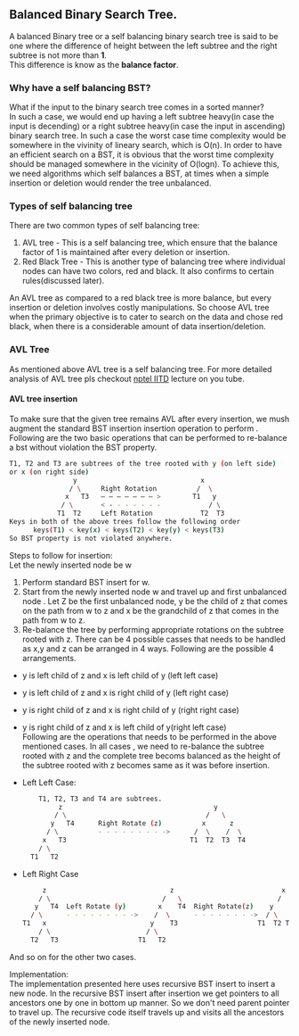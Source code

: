 ## Balanced Binary Search Tree.

A balanced Binary tree or a self balancing binary search tree is said to be one where the difference of height between the left subtree and the right subtree is not more than **1**.  
This difference is know as the **balance factor**.

### Why have a self balancing BST?

What if the input to the binary search tree comes in a sorted manner?  
In such a case, we would end up having a left subtree heavy(in case the input is decending) or a right subtree heavy(in case the input in ascending) binary search tree. In such a case the worst case time complexity would be somewhere in the vivinity of lineary search, which is O(n). In order to have an efficient search on a BST, it is obvious that the worst time complexity should be managed somewhere in the vicinity of O(logn). To achieve this, we need algorithms which self balances a BST, at times when a simple insertion or deletion would render the tree unbalanced.

### Types of self balancing tree

There are two common types of self balancing tree:  
1. AVL tree - This is a self balancing tree, which ensure that the balance factor of 1 is maintained after every deletion or insertion.  
2. Red Black Tree - This is another type of balancing tree where individual nodes can have two colors, red and black. It also confirms to certain rules(discussed later).  

An AVL tree as compared to a red black tree is more balance, but every insertion or deletion involves costly manipulations. So choose AVL tree when the primary objective is to cater to search on the data and chose red black, when there is a considerable amount of data insertion/deletion.  

### AVL Tree

As mentioned above AVL tree is a self balancing tree. For more detailed analysis of AVL tree pls checkout [nptel IITD](https://www.youtube.com/watch?v=TbvhGcf6UJU) lecture on you tube.  

#### AVL tree insertion

To make sure that the given tree remains AVL after every insertion, we mush augment the standard BST insertion insertion operation to perform .  
Following are the two basic operations that can be performed to re-balance a bst without violation the BST property.  
```sh
T1, T2 and T3 are subtrees of the tree rooted with y (on left side) 
or x (on right side)           
                y                               x
               / \     Right Rotation          /  \
              x   T3   – – – – – – – >        T1   y 
             / \       < - - - - - - -            / \
            T1  T2     Left Rotation            T2  T3
Keys in both of the above trees follow the following order 
      keys(T1) < key(x) < keys(T2) < key(y) < keys(T3)
So BST property is not violated anywhere.

```

Steps to follow for insertion:  
Let the newly inserted node be w  
1. Perform standard BST insert for w.  
2. Start from the newly inserted node w and travel up and first unbalanced node . Let Z be the first unbalanced node, y be the child of z that comes on the path from w to z and x be the grandchild of z that comes in the path from w to z.  
3. Re-balance the tree by performing appropriate rotations on the subtree rooted with z. There can be 4 possible casses that needs to be handled as x,y and z can be arranged in 4 ways. Following are the possible 4 arrangements.   
- y is left child of z and x is left child of y (left left case)  
- y is left child of z and x is right child of y (left right case)  
- y is right child of z and x is right child of y (right right case)  
- y is right child of z and x is left child of y(right left case)  
Following are the operations that needs to be performed in the above mentioned cases. In all cases , we need to re-balance the subtree rooted with z and the complete tree becoms balanced as the height of the subtree rooted with z becomes same as it was before insertion.   

- Left Left Case:  
 	```sh
 		T1, T2, T3 and T4 are subtrees.
	         z                                      y 
	        / \                                   /   \
	       y   T4      Right Rotate (z)          x      z
	      / \          - - - - - - - - ->      /  \    /  \ 
	     x   T3                               T1  T2  T3  T4
	    / \
	  T1   T2	
 	```
- Left Right Case  

 	```sh
 	     z                               z                           x
	    / \                            /   \                        /  \ 
	   y   T4  Left Rotate (y)        x    T4  Right Rotate(z)    y      z
	  / \      - - - - - - - - ->    /  \      - - - - - - - ->  / \    / \
	T1   x                          y    T3                    T1  T2 T3  T4
	    / \                        / \
	  T2   T3                    T1   T2
 	```
And so on for the other two cases.  

Implementation:  
The implementation presented here uses recursive BST insert to insert a new node. In the recursive BST insert after insertion we get pointers to all ancestors one by one in bottom up manner. So we don't need parent pointer to travel up. The recursive code itself travels up and visits all the ancestors of the newly inserted node.  





